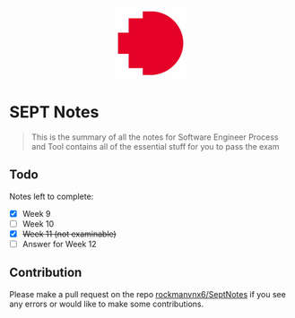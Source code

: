 <center><img src="README.assets/www.rmit.edu.au"></center>

# SEPT Notes

> This is the summary of all the notes for Software Engineer Process and Tool contains all of the essential stuff for you to pass the exam

## Todo

Notes left to complete:
- [x] Week 9
- [ ] Week 10
- [x] ~~Week 11 (not examinable)~~
- [ ] Answer for Week 12

## Contribution

Please make a pull request on the repo [rockmanvnx6/SeptNotes](https://github.com/rockmanvnx6/SeptNotes) if you see any errors or would like to make some contributions.



